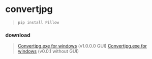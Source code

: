 # convertjpg

> `pip install Pillow`

### download
>[Convertjpg.exe for windows](https://github.com/buglot/convertjpg/releases/download/v1.0.0.0/convertJPG.exe) (v1.0.0.0 GUI)
>[Convertjpg.exe for windows](https://github.com/buglot/convertjpg/releases/download/v0.0.1/convert.exe) (v0.0.1 without GUI)
